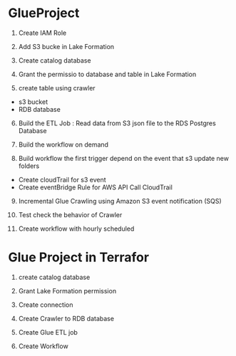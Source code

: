 # GlueProject
1. Create IAM Role

2. Add S3 bucke in Lake Formation

3. Create catalog database

4. Grant the permissio to database and table in Lake Formation

5. create table using crawler
- s3 bucket
- RDB database

6. Build the ETL Job : Read data from S3 json file to the RDS Postgres Database

7. Build the workflow on demand 

8. Build workflow the first trigger depend on the event that s3 update new folders
- Create cloudTrail for s3 event
- Create eventBridge Rule for AWS API Call CloudTrail

9. Incremental Glue Crawling using Amazon S3 event notification (SQS)

10. Test check the behavior of Crawler

11. Create workflow with hourly scheduled




# Glue Project in Terrafor
1. create catalog database

2. Grant Lake Formation permission

3. Create connection

4. Create Crawler to RDB database

5. Create Glue ETL job

6. Create Workflow
